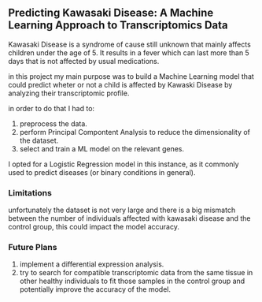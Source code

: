 ## Predicting Kawasaki Disease: A Machine Learning Approach to Transcriptomics Data

Kawasaki Disease is a syndrome of cause still unknown that mainly affects children under the age of 5. It results in a fever which can last more than 5 days that is not affected by usual medications. 

in this project my main purpose was to build a Machine Learning model that could predict wheter or not a child is affected by Kawaski Disease by analyzing their transcriptomic profile. 

in order to do that I had to:
  1) preprocess the data.
  2) perform Principal Compontent Analysis to reduce the dimensionality of the dataset.
  3) select and train a ML model on the relevant genes.

I opted for a Logistic Regression model in this instance, as it commonly used to predict diseases (or binary conditions in general).

### Limitations
unfortunately the dataset is not very large and there is a big mismatch between the number of individuals affected with kawasaki disease and the control group, this could impact the model accuracy.

### Future Plans 
  1) implement a differential expression analysis.
  2) try to search for compatible transcriptomic data from the same tissue in other healthy individuals to fit those samples in the control group and potentially improve the accuracy of the model.
